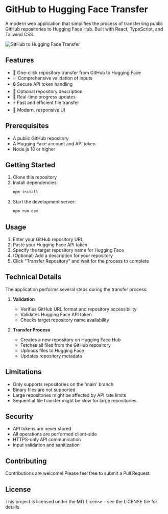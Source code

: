 # GitHub to Hugging Face Transfer

A modern web application that simplifies the process of transferring public GitHub repositories to Hugging Face Hub. Built with React, TypeScript, and Tailwind CSS.

![GitHub to Hugging Face Transfer](https://images.unsplash.com/photo-1618401471353-b98afee0b2eb?auto=format&fit=crop&q=80&w=1200&h=400)

## Features

- 🔄 One-click repository transfer from GitHub to Hugging Face
- ✅ Comprehensive validation of inputs
- 🔒 Secure API token handling
- 📝 Optional repository description
- 🚀 Real-time progress updates
- ⚡ Fast and efficient file transfer
- 🎨 Modern, responsive UI

## Prerequisites

- A public GitHub repository
- A Hugging Face account and API token
- Node.js 18 or higher

## Getting Started

1. Clone this repository
2. Install dependencies:
   ```bash
   npm install
   ```
3. Start the development server:
   ```bash
   npm run dev
   ```

## Usage

1. Enter your GitHub repository URL
2. Paste your Hugging Face API token
3. Specify the target repository name for Hugging Face
4. (Optional) Add a description for your repository
5. Click "Transfer Repository" and wait for the process to complete

## Technical Details

The application performs several steps during the transfer process:

1. **Validation**
   - Verifies GitHub URL format and repository accessibility
   - Validates Hugging Face API token
   - Checks target repository name availability

2. **Transfer Process**
   - Creates a new repository on Hugging Face Hub
   - Fetches all files from the GitHub repository
   - Uploads files to Hugging Face
   - Updates repository metadata

## Limitations

- Only supports repositories on the 'main' branch
- Binary files are not supported
- Large repositories might be affected by API rate limits
- Sequential file transfer might be slow for large repositories

## Security

- API tokens are never stored
- All operations are performed client-side
- HTTPS-only API communication
- Input validation and sanitization

## Contributing

Contributions are welcome! Please feel free to submit a Pull Request.

## License

This project is licensed under the MIT License - see the LICENSE file for details.
